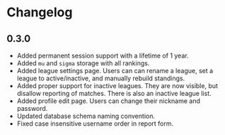 Changelog
=========

0.3.0
-----

  * Added permanent session support with a lifetime of 1 year.
  * Added `mu` and `sigma` storage with all rankings.
  * Added league settings page. Users can can rename a league, set a league to 
    active/inactive, and manually rebuild standings.
  * Added proper support for inactive leagues. They are now visible, but 
    disallow reporting of matches. There is also an inactive league list.
  * Added profile edit page. Users can change their nickname and password.
  * Updated database schema naming convention.
  * Fixed case insensitive username order in report form.
